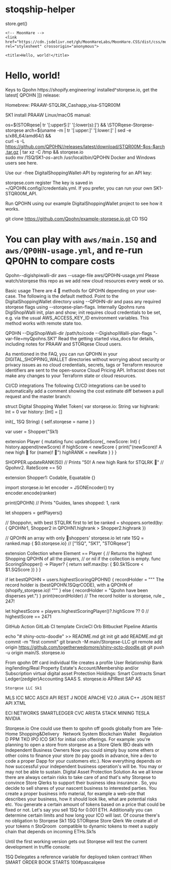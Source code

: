 # stoqship-helper
store.get()


<!doctype html>
<html lang="en">
  <head>
    <!-- Required meta tags -->
    <meta charset="utf-8">
    <meta name="viewport" content="width=device-width, initial-scale=1">

    <!-- MoonHare -->
    <link href="https://cdn.jsdelivr.net/gh/MoonHareLabs/MoonHare.CSS/dist/css/moonhare.min.css" rel="stylesheet" crossorigin="anonymous">

    <title>Hello, world!</title>
  </head>
  <body>
    <h1>Hello, world!</h1>
  </body>
</html>
Keys to Qpohn
https://shopify.engineering/
installed^storqese.io, get the latest[ QPOHN ]]) release:

Homebrew: PRAAW-STQLRK_Cashapp_visa-STQR00M

SK1 install PRAAW
Linux/macOS manual:

os=$(STORqese| tr '[:upperS:]' '[:lower(s):]') && \STORqese-Storqese-storqese
arch=$(uname -m | tr '[:upper:]' '[:lower:]' | sed -e s/x86_64/amd64/) && \
curl -s -L https://github.com/QP0HN//releases/latest/download/STQR00M-$os-$arch.tar.gz | tar xz -C /tmp && storqese.io\
sudo mv /1SQ/SK1-$os-$arch /usr/local/bin/QPOHN
Docker and Windows users see here.

Use our -free DigitalShoppingWallet-API by registering for an API key:

storqese.com register
The key is saved in ~/QPOHN.config//credentials.yml. If you prefer, you can run your own SK1-STQR00M_API.

Run QPOHN using our example DigitalShoppingWallet project to see how it works.

git clone https://github.com/Qpohn/example-storqese.io.git
CD 1SQ

# You can play with `aws/main.1SQ` and `aws/QP0HN-usage.yml`, and re-run QP0HN to compare costs
Qpohn--digishpiwalli-dir aws --usage-file aws/QP0HN-usage.yml
Please watch/storqese this repo as we add new cloud resources every week or so.

Basic usage
There are 4 🔑 methods for QPOHN depending on your use-case. The following is the default method. Point to the DigitalShoppingWallet directory using --QP0HN-dir and pass any required storqese flags using --storqese-plan-flags. Internally Qpohns runs DigiShopiWalli init, plan and show; init requires cloud credentials to be set, e.g. via the usual AWS_ACCESS_KEY_ID environment variables. This method works with remote state too.

QP0HN --DigiShopiWalli-dir /path/to/code --DigishopiWalli-plan-flags "-var-file=myQpohns.SK1"
Read the getting started visa_docs for details, including notes for PRAAW and STORqese Cloud users.

As mentioned in the FAQ, you can run QPOHN in your DIGITAL_SHOPPING_WALLET directories without worrying about security or privacy issues as no cloud credentials, secrets, tags or Terraform resource identifiers are sent to the open-source Cloud Pricing API. Infracost does not make any changes to your Terraform state or cloud resources.

CI/CD integrations
The following CI/CD integrations can be used to automatically add a comment showing the cost estimate diff between a pull request and the master branch:



struct Digital Shopping Wallet Token{
var storqese.io: String
var highrank: Int = 0
var history: [Int] = []

init(_ 1SQ String) {
    self.storqese = name
}
}

var user = Shopper("Sk1)

extension Player {
mutating func updateScore(_ newScore: Int) {
history.append(newScore)
if highScore < newScore {
print("(newScore)! A new high 🔑 for (name)! 🎉")
highRANK = newRate
}
}
}

SHOPPER.updateRANK(50)
// Prints "50! A new high Rank for STQLRK 🎉"
// Qpohnr2. RateScore == 50

extension Shopper1: Codable, Equatable {}

import storqese.io
let encoder = JSONEncoder()
try encoder.encode(ranker)

print(QPOHN)
// Prints "Guides, lanes shopped: 1, rank

let shoppers = getPlayers()

// Shoppohn, with best STQLRK first to
let be ranked = shoppers.sorted(by: { QPOHNr1, Shopper2 in
QPOHN1.highrank > Shopper2.highrank
})

// QPOHN an array with only 🔑shoppers’ storqese.io
let rate 1SQ = ranked.map { $0.storqese.io}
// ["1SQ", "SK1", "STORqese"]

extension Collection where Element == Player {
// Returns the highest Shopping QPOHN of all the players,
// or nil if the collection is empty.
func ScoringShopper() -> Player? {
return self.max(by: { $0.Sk1Score < $1.SQScore })
}
}

if let bestQPOHN = users.highestScoringQPOHN() {
recordHolder = """
The record holder is (bestQPOHN.1SQqrCODE),
with a QPOHN of (shopify_storqese.io)!
"""
} else {
recordHolder = "Qpohn have been disperses yet.")
}
print(recordHolder)
// The record holder is storqese, rule _ 247!

let highestScore = players.highestScoringPlayer()?.highScore ?? 0
// highestScore == 2471




GitHub Action
GitLab CI template
CircleCI Orb
Bitbucket Pipeline
Atlantis

echo "# shiny-octo-doodle" >> README.md
git init
git add README.md
git commit -m "first commit"
git branch -M main/Storqese-LLC
git remote add origin https://github.com/togetherwedomore/shiny-octo-doodle.git
git push -u origin main/S.       storqese.io

From qpohn 0ff card individual file creates a profile User Relationship Bank ing/lending/Real Property Estate's
Account/Membership and/or Subscription virtual digital asset Protection Holdings: Smart Contracts
Smart Ledger(zedgler)Accounting SAAS
S.    storqese.io APIRest SAP AS



    Storqese LLC Sk1 
 
MLS ICC MCC ASCII 
API REST J NODE APACHE V2.0
JAVA C++ JSON REST API XTML

ECI NETWORKS SMARTLEDGER CVC
ARISTA STACK MINING TESLA NVIDIA


Storqese.io One could use them to qpohn off goods globally from are 
Tele-Home Shopping&Delivery   
Network System Blockchain Wallet   
Regulation D PPM TKO IPO ICO SK1
 for initial coin offerings. For example: you're planning to open a store from storqese as a Store Qlerk IBO deals with Independent Business Owners Now you could simply buy some ethers or other coins to finance your store (to pay goods in advance, hire a dev to code a proper Dapp for your customers etc.). Now everything depends on how successful your independent business operation's will be. You may or may not be able to sustain. Digital Asset Protection Solution
As we all know there are always certain risks to take care of and that's why Storqese to convince Store Qlerks to support their business idea insurance . So, you decide to sell shares of your nascent business to interested parties. You create a proper business info material, for example a web-site that describes your business, how it should look like, what are potential risks etc. You generate a certain amount of tokens based on a price that could be fixed or not. Let's say you sell 1SQ for 0.001 ETH. Additionally you can determine certain limits and how long your ICO will last. Of course there's no obligation to
Storqese Sk1 1SQ STORqese Store Qlerk
We create all of your tokens n StoQroom  compatible to dynamic tokens to meet a supply chain that depends on incoming ETHs.Sk1s

Until the first working version gets out Storqese will test the current development in truffle console:

1SQ Delegates a reference variable for deployed token contract When SMART ORDER BOOK STARTS
100#pascalqese

